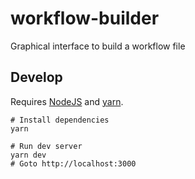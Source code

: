 # workflow-builder

Graphical interface to build a workflow file

## Develop

Requires [NodeJS](https://nodejs.org/) and [yarn]().


```shell
# Install dependencies
yarn

# Run dev server
yarn dev
# Goto http://localhost:3000
```
